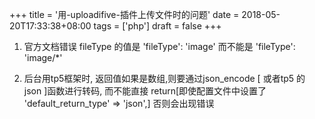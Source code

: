 +++
title = '用-uploadifive-插件上传文件时的问题'
date = 2018-05-20T17:33:38+08:00
tags = ['php']
draft = false
+++

1. 官方文档错误   fileType 的值是 'fileType': 'image'   而不能是  'fileType': 'image/*'   

2. 后台用tp5框架时, 返回值如果是数组,则要通过json_encode [ 或者tp5 的 json ]函数进行转码,  而不能直接 return[即使配置文件中设置了 'default_return_type' => 'json',]  否则会出现错误
